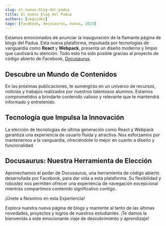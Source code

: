 ```yaml
---
slug: el-nuevo-blog-del-padua
title: El nuevo blog del Padua
authors: [veguidev]
tags: [facebook, docusaurus, nuevo, 2023]
---
```


Estamos emocionados de anunciar la inauguración de la flamante página de blogs del Padua. Esta nueva plataforma, impulsada por tecnologías de vanguardia como **React** y **Webpack**, presenta un diseño moderno y limpio que cautivará tu atención. Todo esto ha sido posible gracias al proyecto de código abierto de Facebook, [Docusaurus](https://docusaurus.io/).

<!-- truncate -->

## Descubre un Mundo de Contenidos

En las próximas publicaciones, te sumergirás en un universo de recursos, noticias y trabajos realizados por nuestros talentosos alumnos. Estamos comprometidos a brindarte contenido valioso y relevante que te mantendrá informado y entretenido.

## Tecnología que Impulsa la Innovación

La elección de tecnologías de última generación como React y Webpack garantiza una experiencia de usuario fluida y atractiva. Nos esforzamos por mantenernos a la vanguardia, ofreciéndote lo mejor en cuanto a diseño y funcionalidad.

## Docusaurus: Nuestra Herramienta de Elección

Aprovechamos el poder de Docusaurus, una herramienta de código abierto desarrollada por Facebook, para dar vida a esta plataforma. Su flexibilidad y robustez nos permiten ofrecer una experiencia de navegación excepcional mientras compartimos contenido significativo contigo.

¡Únete a Nosotros en esta Experiencia!

Explora nuestra nueva página de blogs y mantente al tanto de las últimas novedades, proyectos y logros de nuestros estudiantes. ¡Te damos la bienvenida a este emocionante viaje de descubrimiento y aprendizaje!
